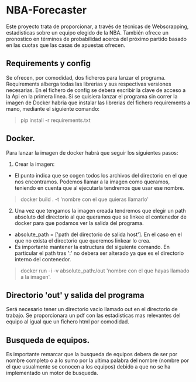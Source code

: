 # NBA-Forecaster
Este proyecto trata de proporcionar, a través de técnicas de Webscrapping, estadisticas sobre un equipo elegido de la NBA. También ofrece un pronostico en términos de probabilidad acerca del próximo partido basado en las cuotas que las casas de apuestas ofrecen.
## Requirements y config
Se ofrecen, por comodidad, dos ficheros para lanzar el programa. Requirements alberga todas las librerias y sus respectivas versiones necesarias. En el fichero de config se debera escribir la clave de acceso a la Api en la primera linea. Si se quisiera lanzar el programa sin correr la imagen de Docker habria que instalar las librerias del fichero requirements a mano, mediante el siguiente comando:
>pip install -r requirements.txt
## Docker.
Para lanzar la imagen de docker habrá que seguir los siguientes pasos:
1. Crear la imagen: 
- El punto indica que se cogen todos los archivos del directorio en el que nos encontramos. Podemos llamar a la imagen como queramos, teniendo en cuenta que al ejecutarla tendremos que usar ese nombre.
>docker build . -t 'nombre con el que quieras llamarlo'
2. Una vez que tengamos la imagen creada tendremos que elegir un path absoluto del directorio al que queramos que se linkee el contenedor de docker
para que podamos ver la salida del programa.
- absolute_path = ['path del directorio de salida host']. En el caso en el que no exista el directorio que queremos linkear lo crea.
- Es importante mantener la estructura del siguiente comando. En particular el path tras ':' no debera ser alterado ya que es el directorio interno del contenedor.
>docker run -i -v absolute_path:/out 'nombre con el que hayas llamado a la imagen'.
## Directorio 'out' y salida del programa 
Será necesario tener un directorio vacio llamado out en el directorio de trabajo. Se proporcionara un pdf con las estadisticas mas relevantes del equipo al igual que un fichero html por comodidad.
## Busqueda de equipos.
Es importante remarcar que la busqueda de equipos debera de ser por nombre completo o a lo sumo por la ultima palabra del nombre (nombre por el que usualmente se conocen a los equipos) debido a que no se ha implementado un motor de busqueda.


